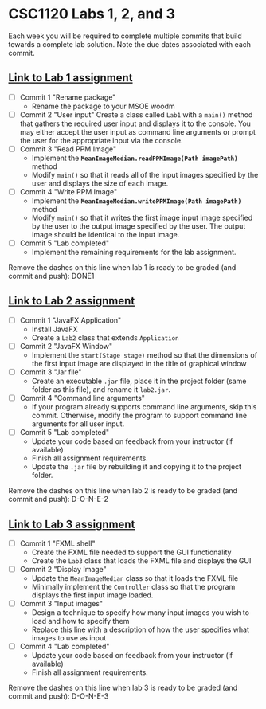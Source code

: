 # CSC1120 Labs 1, 2, and 3

Each week you will be required to complete multiple commits that
build towards a complete lab solution. Note the due dates associated
with each commit.

## [Link to Lab 1 assignment](https://csse.msoe.us/csc1120/lab1)

* [ ] Commit 1 "Rename package"
    - Rename the package to your MSOE woodm
* [ ] Commit 2 "User input"
  Create a class called `Lab1` with a `main()` method that gathers the
  required user input and displays it to the console. You may either accept the user
  input as command line arguments or prompt the user for the appropriate input via the console.
* [ ] Commit 3 "Read PPM Image"
    - Implement the **`MeanImageMedian.readPPMImage(Path imagePath)`** method
    - Modify `main()` so that it reads all of the input images specified by the user and
      displays the size of each image.
* [ ] Commit 4 "Write PPM Image"
    - Implement the **`MeanImageMedian.writePPMImage(Path imagePath)`** method
    - Modify `main()` so that it writes the first image input image specified by the user to
      the output image specified by the user. The output image should be identical to the input
      image.
* [ ] Commit 5 "Lab completed"
    - Implement the remaining requirements for the lab assignment.

Remove the dashes on this line when lab 1 is ready to be graded (and commit and push): DONE1

## [Link to Lab 2 assignment](https://csse.msoe.us/csc1120/lab2)

* [ ] Commit 1 "JavaFX Application"
    - Install JavaFX
    - Create a `Lab2` class that extends `Application`
* [ ] Commit 2 "JavaFX Window"
    - Implement the `start(Stage stage)` method so that the dimensions of the first input
      image are displayed in the title of graphical window
* [ ] Commit 3 "Jar file"
    - Create an executable `.jar` file, place it in the project folder (same folder as this
      file), and rename it `lab2.jar`.
* [ ] Commit 4 "Command line arguments"
    - If your program already supports command line arguments, skip this commit. Otherwise,
      modify the program to support command line arguments for all user input.
* [ ] Commit 5 "Lab completed"
    - Update your code based on feedback from your instructor (if available)
    - Finish all assignment requirements.
    - Update the `.jar` file by rebuilding it and copying it to the project folder.

Remove the dashes on this line when lab 2 is ready to be graded (and commit and push): D-O-N-E-2

## [Link to Lab 3 assignment](https://csse.msoe.us/csc1120/lab3)

* [ ] Commit 1 "FXML shell"
    - Create the FXML file needed to support the GUI functionality
    - Create the `Lab3` class that loads the FXML file and displays the GUI
* [ ] Commit 2 "Display Image"
    - Update the `MeanImageMedian` class so that it loads the FXML file
    - Minimally implement the `Controller` class so that the program displays the first input
      image loaded.
* [ ] Commit 3 "Input images"
    - Design a technique to specify how many input images you wish to load and how to specify them
    - Replace this line with a description of how the user specifies what images to use as input
* [ ] Commit 4 "Lab completed"
    - Update your code based on feedback from your instructor (if available)
    - Finish all assignment requirements.

Remove the dashes on this line when lab 3 is ready to be graded (and commit and push): D-O-N-E-3
